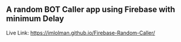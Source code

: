 ## A random BOT Caller app using Firebase with minimum Delay

Live Link: https://imlolman.github.io/Firebase-Random-Caller/
